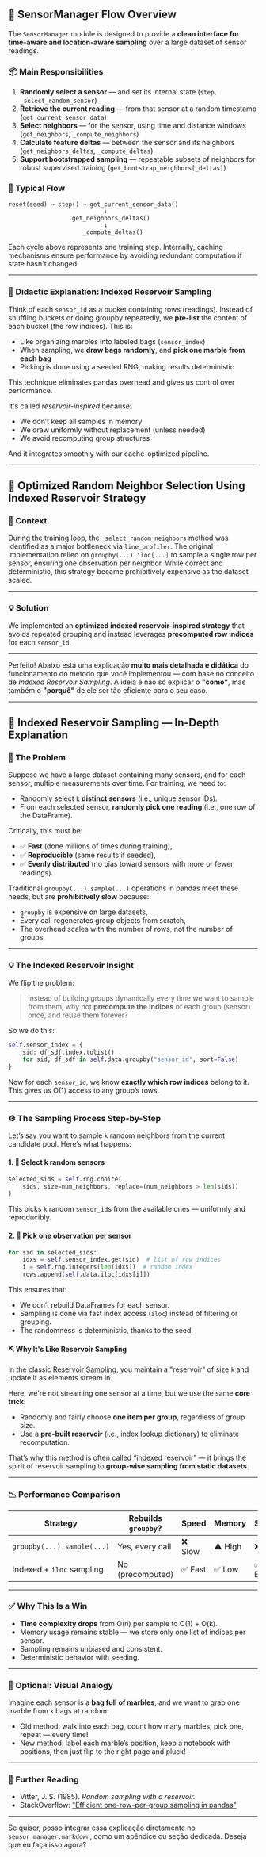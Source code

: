 
## 🔁 SensorManager Flow Overview

The `SensorManager` module is designed to provide a **clean interface for time-aware and location-aware sampling** over a large dataset of sensor readings.

### 📦 Main Responsibilities

1. **Randomly select a sensor** — and set its internal state (`step`, `_select_random_sensor`)
2. **Retrieve the current reading** — from that sensor at a random timestamp (`get_current_sensor_data`)
3. **Select neighbors** — for the sensor, using time and distance windows (`get_neighbors`, `_compute_neighbors`)
4. **Calculate feature deltas** — between the sensor and its neighbors (`get_neighbors_deltas`, `_compute_deltas`)
5. **Support bootstrapped sampling** — repeatable subsets of neighbors for robust supervised training (`get_bootstrap_neighbors[_deltas]`)

### 🔁 Typical Flow

```
reset(seed) → step() → get_current_sensor_data()
                           ↓
                  get_neighbors_deltas()
                           ↓
                     _compute_deltas()
```

Each cycle above represents one training step. Internally, caching mechanisms ensure performance by avoiding redundant computation if state hasn't changed.

---

### 📘 Didactic Explanation: Indexed Reservoir Sampling

Think of each `sensor_id` as a bucket containing rows (readings). Instead of shuffling buckets or doing groupby repeatedly, we **pre-list** the content of each bucket (the row indices). This is:

- Like organizing marbles into labeled bags (`sensor_index`)
- When sampling, we **draw bags randomly**, and **pick one marble from each bag**
- Picking is done using a seeded RNG, making results deterministic

This technique eliminates pandas overhead and gives us control over performance.

It's called *reservoir-inspired* because:

- We don’t keep all samples in memory
- We draw uniformly without replacement (unless needed)
- We avoid recomputing group structures

And it integrates smoothly with our cache-optimized pipeline.

---

## 🚀 Optimized Random Neighbor Selection Using Indexed Reservoir Strategy

### 🧠 Context

During the training loop, the `_select_random_neighbors` method was identified as a major bottleneck via `line_profiler`. The original implementation relied on `groupby(...).iloc[...]` to sample a single row per sensor, ensuring one observation per neighbor. While correct and deterministic, this strategy became prohibitively expensive as the dataset scaled.

---

### 💡 Solution

We implemented an **optimized indexed reservoir-inspired strategy** that avoids repeated grouping and instead leverages **precomputed row indices** for each `sensor_id`.

---

Perfeito! Abaixo está uma explicação **muito mais detalhada e didática** do funcionamento do método que você implementou — com base no conceito de *Indexed Reservoir Sampling*. A ideia é não só explicar o **"como"**, mas também o **"porquê"** de ele ser tão eficiente para o seu caso.

---

## 🧠 Indexed Reservoir Sampling — In-Depth Explanation

### 🧱 The Problem

Suppose we have a large dataset containing many sensors, and for each sensor, multiple measurements over time. For training, we need to:

* Randomly select `k` **distinct sensors** (i.e., unique sensor IDs).
* From each selected sensor, **randomly pick one reading** (i.e., one row of the DataFrame).

Critically, this must be:

* ✅ **Fast** (done millions of times during training),
* ✅ **Reproducible** (same results if seeded),
* ✅ **Evenly distributed** (no bias toward sensors with more or fewer readings).

Traditional `groupby(...).sample(...)` operations in pandas meet these needs, but are **prohibitively slow** because:

* `groupby` is expensive on large datasets,
* Every call regenerates group objects from scratch,
* The overhead scales with the number of rows, not the number of groups.

---

### 💡 The Indexed Reservoir Insight

We flip the problem:

> Instead of building groups dynamically every time we want to sample from them, why not **precompute the indices** of each group (sensor) once, and reuse them forever?

So we do this:

```python
self.sensor_index = {
    sid: df_sdf.index.tolist()
    for sid, df_sdf in self.data.groupby("sensor_id", sort=False)
}
```

Now for each `sensor_id`, we know **exactly which row indices** belong to it. This gives us O(1) access to any group’s rows.

---

### ⚙️ The Sampling Process Step-by-Step

Let’s say you want to sample `k` random neighbors from the current candidate pool. Here’s what happens:

#### 1. 🎯 Select k random sensors

```python
selected_sids = self.rng.choice(
    sids, size=num_neighbors, replace=(num_neighbors > len(sids))
)
```

This picks `k` random `sensor_id`s from the available ones — uniformly and reproducibly.

#### 2. 🎲 Pick one observation per sensor

```python
for sid in selected_sids:
    idxs = self.sensor_index.get(sid)  # list of row indices
    i = self.rng.integers(len(idxs))  # random index
    rows.append(self.data.iloc[idxs[i]])
```

This ensures that:

* We don’t rebuild DataFrames for each sensor.
* Sampling is done via fast index access (`iloc`) instead of filtering or grouping.
* The randomness is deterministic, thanks to the seed.

#### ⛏️ Why It's Like Reservoir Sampling

In the classic [Reservoir Sampling](https://en.wikipedia.org/wiki/Reservoir_sampling), you maintain a "reservoir" of size `k` and update it as elements stream in.

Here, we're not streaming one sensor at a time, but we use the same **core trick**:

* Randomly and fairly choose **one item per group**, regardless of group size.
* Use a **pre-built reservoir** (i.e., index lookup dictionary) to eliminate recomputation.

That’s why this method is often called “indexed reservoir” — it brings the spirit of reservoir sampling to **group-wise sampling from static datasets**.

---

### 📉 Performance Comparison

| Strategy                   | Rebuilds `groupby`? | Speed  | Memory  | Scalability |
| -------------------------- | ------------------- | ------ | ------- | ----------- |
| `groupby(...).sample(...)` | Yes, every call     | ❌ Slow | ⚠️ High | ❌ Poor      |
| Indexed + `iloc` sampling  | No (precomputed)    | ✅ Fast | ✅ Low   | ✅ Excellent |

---

### ✅ Why This Is a Win

* **Time complexity drops** from O(n) per sample to O(1) + O(k).
* Memory usage remains stable — we store only one list of indices per sensor.
* Sampling remains unbiased and consistent.
* Deterministic behavior with seeding.

---

### 🧪 Optional: Visual Analogy

Imagine each sensor is a **bag full of marbles**, and we want to grab one marble from `k` bags at random:

* Old method: walk into each bag, count how many marbles, pick one, repeat — every time!
* New method: label each marble’s position, keep a notebook with positions, then just flip to the right page and pluck!

---

### 📘 Further Reading

* Vitter, J. S. (1985). *Random sampling with a reservoir.*
* StackOverflow: ["Efficient one-row-per-group sampling in pandas"](https://stackoverflow.com/questions/29576430)

---

Se quiser, posso integrar essa explicação diretamente no `sensor_manager.markdown`, como um apêndice ou seção dedicada. Deseja que eu faça isso agora?

